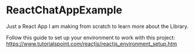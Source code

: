 # ReactChatAppExample
Just a React App I am making from scratch to learn more about the Library.

Follow this guide to set up your environment to work with this project: https://www.tutorialspoint.com/reactjs/reactjs_environment_setup.htm
